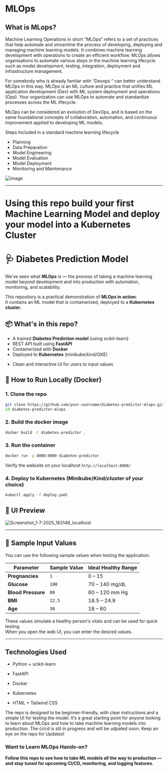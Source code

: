 # **MLOps** 

## **What is MLops?**


Machine Learning Operations in short “MLOps“ refers to a set of practices that help automate and streamline the process of developing, deploying and managing machine learning models. It combines machine learning development with operations to create an efficient workflow. MLOps allows organisations to automate various steps in the machine learning lifecycle such as model development, testing, integration, deployment and infrastructure management.

For somebody who is already familar with “Devops “ can better understand MLOps in this way. MLOps is an ML culture and practice that unifies ML application development (Dev) with ML system deployment and operations (Ops). Your organization can use MLOps to automate and standardize processes across the ML lifecycle.

MLOps can be considered an evolution of DevOps, and is based on the same foundational concepts of collaboration, automation, and continuous improvement applied to developing ML models.

Steps Included in a standard machine learning lifecycle

* Planning
* Data Preparation 
* Model Engineering
* Model Evaluation
* Model Deployment
* Monitoring and Maintenance

![image](https://github.com/user-attachments/assets/65147dd4-f0e8-47e4-a8cb-8b879d1f2077)

----


# **Using this repo build your first Machine Learning Model and deploy your model into a Kubernetes Cluster**




# 🩺 Diabetes Prediction Model

We’ve seen what **MLOps** is — the process of taking a machine learning model beyond development and into production with automation, monitoring, and scalability.

This repository is a practical demonstration of **MLOps in action**:  
It contains an ML model that is containerized, deployed to a **Kubernetes cluster**.
<!--, and fully automated using **GitHub Actions** for CI/CD.-->


## 📦 What's in this repo?

- A trained **Diabetes Prediction model** (using scikit-learn)
- REST API built using **FastAPI**
- Containerized with **Docker**
- Deployed to **Kubernetes** (minikube/kind/GKE)
<!--- Automated builds & deployments using **GitHub Actions**-->
- Clean and interactive UI for users to input values


## 🚀 How to Run Locally (Docker)

### 1. Clone the repo

```bash
git clone https://github.com/your-username/diabetes-predictor-mlops.git
cd diabetes-predictor-mlops
```

### 2. Build the docker image

```bash
docker build -t diabetes-predictor .
```

### 3. Run the container
```bash
docker run -p 8000:8000 diabetes-predictor
```
Verify the webisite on your localhost
`http://localhost:8000/`

### 4. Deploy to Kubernetes (Minikube/Kind/cluster of your choice)

```bash
kubectl apply -f deploy.yaml
```


## 📸 UI Preview

![Screenshot_1-7-2025_183148_localhost](https://github.com/user-attachments/assets/29b39892-13f8-49a3-9410-bceda6101bec)

<!-- Add screenshot if needed -->

---

## 🧪 Sample Input Values

You can use the following sample values when testing the application:

| Parameter         | Sample Value | Ideal Healthy Range               |
|------------------|--------------|-----------------------------------|
| **Pregnancies**   | `1`          | 0 – 15                            |
| **Glucose**       | `100`        | 70 – 140 mg/dL                    |
| **Blood Pressure**| `80`         | 60 – 120 mm Hg                    |
| **BMI**           | `22.5`       | 18.5 – 24.9                       |
| **Age**           | `30`         | 18 – 60                           |

These values simulate a healthy person's vitals and can be used for quick testing.  
When you open the web UI, you can enter the desired values.

---


## Technologies Used

* Python + scikit-learn

* FastAPI

* Docker

* Kubernetes

* HTML + Tailwind CSS

The repo is designed to be beginner-friendly, with clear instructions and a simple UI for testing the model. It’s a great starting point for anyone looking to learn about MLOps and how to take machine learning models into production. The ci/cd is stil in progress and will be udpated soon. Keep an eye on the repo for Updates!

### Want to Learn MLOps Hands-on?

**Follow this repo to see how to take ML models all the way to production — and stay tuned for upcoming CI/CD, monitoring, and logging features.**


